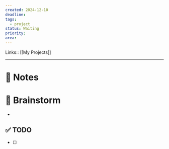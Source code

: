 ```yaml
---
created: 2024-12-10
deadline: 
tags:
  - project
status: Waiting
priority: 
area:
---
```

Links:: [[My Projects]]

---
# 📝 Notes




# 🧠 Brainstorm

- 


## ✅ TODO

- [ ] 


